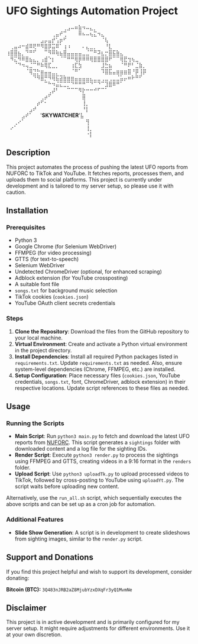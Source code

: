 # UFO Sightings Automation Project
⠀⠀⠀⠀⠀⠀⠀⠀⠀⠀⠀⠀⠀⠀⠀⢀⣠⠤⠶⣷⠲⠤⣄⡀⠀⠀⠀⠀⠀⠀⠀⠀⠀⠀⠀⠀⠀
⠀⠀⠀⠀⠀⠀⠀⠀⠀⠀⠀⠀⢀⣤⠞⢉⠀⠀⠀⠿⠦⠤⢦⣍⠲⣄⠀⠀⠀⠀⠀⠀⠀⠀⠀⠀⠀
⠀⠀⠀⠀⠀⠀⠀⠀⠀⣠⡤⣤⡞⢡⡶⠋⠀⠀⠀⠀⠀⠀⠀⠀⠀⠈⢧⠀⠀⠀⠀⠀⠀⠀⠀⠀⠀
⠀⢀⣤⠴⠒⣾⠿⢟⠛⠻⣿⡿⣭⠿⠁⢰⠰⠀⠀⠀⠄⣄⣀⡀⠀⠀⠘⣇⠀⠀⠀⠀⠀⠀⠀⠀⠀
⢰⣿⣿⣦⡀⠙⠛⠋⠀⠀⠉⠻⠿⢷⣦⣿⣤⣤⣤⣤⣀⣈⠉⠛⠽⣆⡒⣿⣯⣷⣄⠀⠀⠀⠀⠀⠀
⠀⠻⣍⠻⠿⣿⣦⣄⡀⢠⣾⠑⡆⠀⠈⠉⠛⠛⢿⡿⠿⠿⢿⣿⣿⣿⣿⠟⠉⠉⢿⣟⢲⢦⣀⠀⠀
⠀⠀⠈⠙⠲⢤⣈⠉⠛⠷⢿⣏⣀⡀⠀⠀⠀⢰⣏⣳⠀⠀⠀⠀⠀⣸⣓⣦⠀⠀⠈⠛⠟⠃⣈⣷⡀
⠀⠀⠀⠀⠀⠈⢿⣙⡓⣶⣤⣤⣀⡀⠀⠀⠀⠈⠛⠁⠀⠀⠀⠀⠀⠹⣿⣯⣤⣶⣶⣶⣿⠘⡿⢸⡿
⠀⠀⠀⠀⠀⠀⠀⠙⠻⣿⡛⠻⢿⣯⣽⣷⣶⣶⣤⣤⣤⣤⣄⣀⣀⢀⣀⢀⣀⣈⣥⡤⠶⠗⠛⠋⠀
⠀⠀⠀⠀⠀⠀⠀⠀⠀⠀⠉⠓⠲⣬⣍⣉⡉⠙⠛⠛⠛⠉⠙⠉⠙⠉⣹⣿⠿⠛⠁⠀⠀⠀⠀⠀⠀
⠀⠀⠀⠀⠀⠀⠀⠀⠀⠀⠀⢀⡼⠃⠀⠀⠉⠉⠉⠻⡗⠒⠒⠚⠋⠉⠁⠀⠀⠀⠀⠀⠀⠀⠀⠀⠀
⠀⠀⠀⠀⠀⠀⠀⠀⠀⢀⡴⠋⠀⠀⠀⠀⠀⠀⠀⠀⣿⠀⠀⠀⠀⠀⠀⠀⠀⠀⠀⠀⠀⠀⠀⠀⠀
⠀⠀⠀⠀⠀⠀⠀⠀⡴⠋⠂⠀⠀⠀⠀⠀⠀⠀⠀⠀⢸⡀⠀⠀⠀⠀⠀⠀⠀⠀⠀⠀⠀⠀⠀⠀⠀
⠀⠀⠀⠀⠀⠀⣠⠞⠀⠀⠀⠀⠀⠀⠀⠀⠀⠀⠀⠀⠘⡇⠀⠀⠀⠀⠀⠀⠀⠀⠀⠀⠀⠀⠀⠀⠀
⠀⠀⠀⠀⣠⠞⠁⠀⠀'**SKYWATCHER**'⣧⠀⠀⠀⠀⠀⠀⠀⠀⠀⠀⠀⠀⠀⠀⠀
⠀⠀⢀⠔⠁⠀⠀⠀⠀⠀⠀⠀⠀⠀⠀⠀⠀⠀⠀⠀⠀⢻⠀⠀⠀⠀⠀⠀⠀⠀⠀⠀⠀⠀⠀⠀⠀
⠀⠔⠁⠀⠀⠀⠀⠀⠀⠀⠀⠀⠀⠀⠀⠀⠀⠀⠀⠀⠀⢸⡀⠀⠀⠀⠀⠀⠀⠀⠀⠀⠀⠀⠀⠀⠀
⠀⠀⠀⠀⠀⠀⠀⠀⠀⠀⠀⠀⠀⠀⠀⠀⠀⠀⠀⠀⠀⠐⡇⠀⠀⠀
                                

## Description
This project automates the process of pushing the latest UFO reports from NUFORC to TikTok and YouTube. It fetches reports, processes them, and uploads them to social platforms. This project is currently under development and is tailored to my server setup, so please use it with caution.

## Installation

### Prerequisites
- Python 3
- Google Chrome (for Selenium WebDriver)
- FFMPEG (for video processing)
- GTTS (for text-to-speech)
- Selenium WebDriver
- Undetected ChromeDriver (optional, for enhanced scraping)
- Adblock extension (for YouTube crossposting)
- A suitable font file
- `songs.txt` for background music selection
- TikTok cookies (`cookies.json`)
- YouTube OAuth client secrets credentials

### Steps
1. **Clone the Repository**: Download the files from the GitHub repository to your local machine.
2. **Virtual Environment**: Create and activate a Python virtual environment in the project directory.
3. **Install Dependencies**: Install all required Python packages listed in `requirements.txt`. Update `requirements.txt` as needed. Also, ensure system-level dependencies (Chrome, FFMPEG, etc.) are installed.
4. **Setup Configuration**: Place necessary files (`cookies.json`, YouTube credentials, `songs.txt`, font, ChromeDriver, adblock extension) in their respective locations. Update script references to these files as needed.

## Usage
### Running the Scripts
- **Main Script**: Run `python3 main.py` to fetch and download the latest UFO reports from [NUFORC](https://nuforc.org/subndx/?id=all). This script generates a `sightings` folder with downloaded content and a log file for the sighting IDs.
- **Render Script**: Execute `python3 render.py` to process the sightings using FFMPEG and GTTS, creating videos in a 9:16 format in the `renders` folder.
- **Upload Script**: Use `python3 uploadTk.py` to upload processed videos to TikTok, followed by cross-posting to YouTube using `uploadYt.py`. The script waits before uploading new content.

Alternatively, use the `run_all.sh` script, which sequentially executes the above scripts and can be set up as a cron job for automation.

### Additional Features
- **Slide Show Generation**: A script is in development to create slideshows from sighting images, similar to the `render.py` script.

## Support and Donations
If you find this project helpful and wish to support its development, consider donating:

**Bitcoin (BTC):** `3Q483nJRB2aZ8MjubYzxDXqFr3yQ1MvmNe`

## Disclaimer
This project is in active development and is primarily configured for my server setup. It might require adjustments for different environments. Use it at your own discretion.
